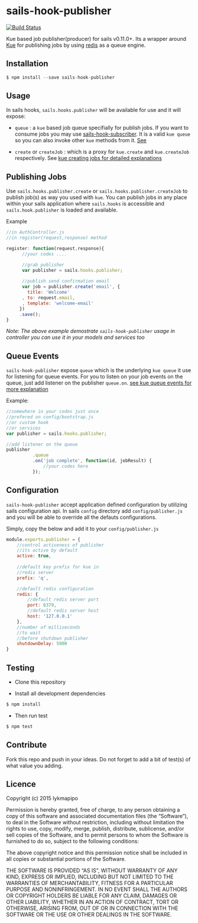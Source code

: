 sails-hook-publisher
====================

[![Build Status](https://travis-ci.org/lykmapipo/sails-hook-publisher.svg?branch=master)](https://travis-ci.org/lykmapipo/sails-hook-publisher)

Kue based job publisher(producer) for sails v0.11.0+. Its a wrapper around [Kue](https://github.com/learnboost/kue) for publishing jobs by using [redis](https://github.com/antirez/redis) as a queue engine.

## Installation
```js
$ npm install --save sails-hook-publisher
```

## Usage
In sails hooks, `sails.hooks.publisher` will be available for use and it will expose:

- `queue` : a `kue` based job queue specifially for publish jobs. If you want to consume jobs you may use [sails-hook-subscriber](https://github.com/lykmapipo/sails-hook-subscriber). It is a valid `kue queue` so you can also invoke other `kue` methods from it. [See](https://github.com/LearnBoost/kue#overview)

- `create` or `createJob` : which is a proxy for `kue.create` and `kue.createJob` respectively. See [kue creating jobs for detailed explanations](https://github.com/LearnBoost/kue#creating-jobs) 

## Publishing Jobs
Use `sails.hooks.publisher.create` or `sails.hooks.publisher.createJob` to publish job(s) as way you used with `kue`. You can publish jobs in any place within your sails application where `sails.hooks` is accessible and `sails.hook.publisher` is loaded and available.

Example
```js
//in AuthController.js
//in register(request,response) method

register: function(request,response){
      //your codes ....

      //grab publisher
      var publisher = sails.hooks.publisher;
      
      //publish send confirmation email
      var job = publisher.create('email', {
        title: 'Welcome'
      , to: request.email,
      , template: 'welcome-email'
     })
     .save();
}
```
*Note: The above example demostrate `sails-hook-publisher` usage in controller you can use it in your models and services too*

## Queue Events
`sails-hook-publisher` expose `queue` which is the underlying `kue queue` it use for listening for queue events. For you to listen on your job events on the queue, just add listener on the publisher `queue.on`. [see kue queue events for more explanation](https://github.com/LearnBoost/kue#queue-events)

Example:
```js
//somewhere in your codes just once
//prefered on config/bootstrap.js
//or custom hook
//or services
var publisher = sails.hooks.publisher;

//add listener on the queue
publisher
          .queue
          .on('job complete', function(id, jobResult) {
              //your codes here
          });
```

## Configuration
`sails-hook-publisher` accept application defined configuration by utilizing sails configuration api. In sails `config` directory add `config/publisher.js` and you will be able to override all the defauts configurations.

Simply, copy the below and add it to your `config/publisher.js`
```js
module.exports.publisher = {
    //control activeness of publisher
    //its active by default
    active: true,
                
    //default key prefix for kue in
    //redis server
    prefix: 'q',

    //default redis configuration
    redis: {
        //default redis server port
        port: 6379,
        //default redis server host
        host: '127.0.0.1'
    },
    //number of milliseconds
    //to wait 
    //before shutdown publisher
    shutdownDelay: 5000
}
```

## Testing

* Clone this repository

* Install all development dependencies

```sh
$ npm install
```
* Then run test

```sh
$ npm test
```

## Contribute

Fork this repo and push in your ideas. 
Do not forget to add a bit of test(s) of what value you adding.

## Licence

Copyright (c) 2015 lykmapipo

Permission is hereby granted, free of charge, to any person obtaining a copy of this software and associated documentation files (the “Software”), to deal in the Software without restriction, including without limitation the rights to use, copy, modify, merge, publish, distribute, sublicense, and/or sell copies of the Software, and to permit persons to whom the Software is furnished to do so, subject to the following conditions:

The above copyright notice and this permission notice shall be included in all copies or substantial portions of the Software.

THE SOFTWARE IS PROVIDED “AS IS”, WITHOUT WARRANTY OF ANY KIND, EXPRESS OR IMPLIED, INCLUDING BUT NOT LIMITED TO THE WARRANTIES OF MERCHANTABILITY, FITNESS FOR A PARTICULAR PURPOSE AND NONINFRINGEMENT. IN NO EVENT SHALL THE AUTHORS OR COPYRIGHT HOLDERS BE LIABLE FOR ANY CLAIM, DAMAGES OR OTHER LIABILITY, WHETHER IN AN ACTION OF CONTRACT, TORT OR OTHERWISE, ARISING FROM, OUT OF OR IN CONNECTION WITH THE SOFTWARE OR THE USE OR OTHER DEALINGS IN THE SOFTWARE. 